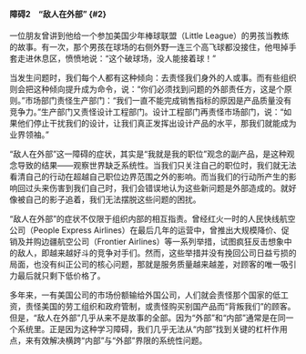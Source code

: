 #### 障碍2　“敌人在外部” {#2}

一位朋友曾讲到他给一个参加美国少年棒球联盟（Little League）的男孩当教练的故事。有一次，那个男孩在球场的右侧外野一连三个高飞球都没接住，他甩掉手套走进休息区，愤愤地说：“这个破球场，没人能接着球！”

当发生问题时，我们每个人都有这种倾向：去责怪我们身外的人或事。而有些组织则会把这种倾向提升成为命令，说：“你们必须找到问题的外部责任方，这是个原则。”市场部门责怪生产部门：“我们一直不能完成销售指标的原因是产品质量没有竞争力。”生产部门又责怪设计工程部门。设计工程部门再责怪市场部门，说：“如果他们停止干扰我们的设计，让我们真正发挥出设计产品的水平，那我们就能成为业界领袖。”

“敌人在外部”这一障碍的症状，其实是“我就是我的职位”观念的副产品，是这种观念导致的结果——观察世界缺乏系统性。当我们只关注自己的职位时，我们就无法看清自己的行动在超越自己职位边界范围之外的影响。而当我们的行动所产生的影响回过头来伤害到我们自己时，我们会错误地认为这些新问题是外部造成的。就好像被自己的影子追着，我们无法摆脱这些问题的困扰。

“敌人在外部”的症状不仅限于组织内部的相互指责。曾经红火一时的人民快线航空公司（People Express Airlines）在最后几年的运营中，曾推出大规模降价、促销及并购边疆航空公司（Frontier Airlines）等一系列举措，试图疯狂反击想象中的敌人，即越来越好斗的竞争对手们。然而，这些举措并没有挽回公司日益亏损的局面，也没有纠正公司的核心问题，那就是服务质量越来越差，对顾客的唯一吸引力最后就只剩下低价格了。

多年来，一有美国公司的市场份额输给外国公司，人们就会责怪那个国家的低工资，责怪美国的劳工组织和政府管制，或责怪购买别国产品而“背叛我们”的顾客。但是，“敌人在外部”几乎从来不是故事的全部。因为“外部”和“内部”通常是在同一个系统里。正是因为这种学习障碍，我们几乎无法从“内部”找到关键的杠杆作用点，来有效解决横跨“内部”与“外部”界限的系统性问题。